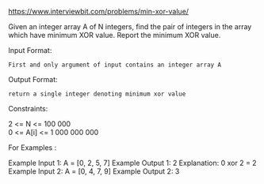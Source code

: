 https://www.interviewbit.com/problems/min-xor-value/



Given an integer array A of N integers, find the pair of integers in the array which have minimum XOR value. Report the minimum XOR value.

Input Format:

    First and only argument of input contains an integer array A

Output Format:

    return a single integer denoting minimum xor value

Constraints:

2 <= N <= 100 000  
0 <= A[i] <= 1 000 000 000

For Examples :

Example Input 1:
    A = [0, 2, 5, 7]
Example Output 1:
    2
Explanation:
    0 xor 2 = 2
Example Input 2:
    A = [0, 4, 7, 9]
Example Output 2:
    3


